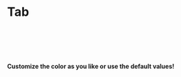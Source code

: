 
<script setup>
import Tab from '../../../ui/src/components/tab/Ui.vue';
const tabs = [
  { label: 'Tab 1', value: 'one', content: 'Content of tab 1' },
  { label: 'Tab 2', value: 'two', content: 'Content of tab 2' },
  { label: 'Tab 3', value: 'three', content: 'Content of tab 3' }
];
</script>



#  Tab
<Br/>
<Br/>

<div class="  p-6 rounded-lg shadow-inner  flex justify-center items-center ">
  <Tab :tabs="tabs" color= "default" />
</div>

<Br/>
<Br/>

**Customize the color as you like or use the default values!**
<Br/>
<Br/>

<div class="grid grid-cols-2 gap-4">
    <div class="  p-4 rounded-lg shadow-inner  flex justify-center items-center">
         <Tab :tabs="tabs" color= "default" />
    </div>
    <div class="  p-4 rounded-lg shadow-inner  flex justify-center items-center">
       <Tab :tabs="tabs" color= "primary" />
    </div>
    <div class="  p-4 rounded-lg shadow-inner  flex justify-center items-center">
         <Tab :tabs="tabs" color= "error" />
    </div>
    <div class="  p-4 rounded-lg shadow-inner  flex justify-center items-center">
         <Tab :tabs="tabs" color= "warning" />
    </div>
    <div class="  p-4 rounded-lg shadow-inner  flex justify-center items-center">
        <Tab :tabs="tabs" color= "secondary" />
    </div>
    <div class="  p-4 rounded-lg shadow-inner  flex justify-center items-center">
        <Tab :tabs="tabs" color= "Dark" />
    </div>

</div>








